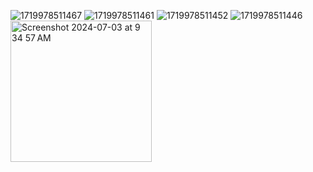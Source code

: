 ![1719978511467](https://github.com/Vipremigini/Myfiles/assets/120324502/fe4f5231-1f72-4bef-8ced-336eb1505a67)
![1719978511461](https://github.com/Vipremigini/Myfiles/assets/120324502/8c04b3fa-1d0b-4ddb-84f0-937d26f8fd10)
![1719978511452](https://github.com/Vipremigini/Myfiles/assets/120324502/69a236a7-f43b-4a74-b41f-9d34c78a37f7)
![1719978511446](https://github.com/Vipremigini/Myfiles/assets/120324502/e3661aab-c9c8-4ebe-81a0-9e1607a57b1b)
<img width="226" alt="Screenshot 2024-07-03 at 9 34 57 AM" src="https://github.com/Vipremigini/Myfiles/assets/120324502/f3dab7a0-67be-43cd-9fa9-9a0fec5eb749">
